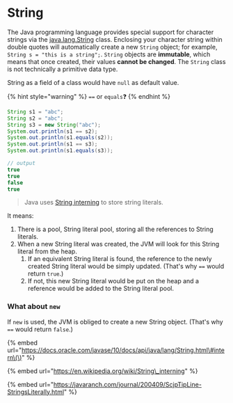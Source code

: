 # String

The Java programming language provides special support for character strings via the [java.lang.String](https://docs.oracle.com/javase/8/docs/api/java/lang/String.html) class. Enclosing your character string within double quotes will automatically create a new `String` object; for example, `String s = "this is a string";`. `String` objects are **immutable**, which means that once created, their values **cannot be changed**. The `String` class is not technically a primitive data type.

String as a field of a class would have `null` as default value.

{% hint style="warning" %}
`==` or `equals`❓ 
{% endhint %}

```java
String s1 = "abc";
String s2 = "abc";
String s3 = new String("abc");
System.out.println(s1 == s2);
System.out.println(s1.equals(s2));
System.out.println(s1 == s3);
System.out.println(s1.equals(s3));

// output
true
true
false
true
```

> Java uses [String interning](https://en.wikipedia.org/wiki/String_interning) to store string literals.

It means:

1. There is a pool, String literal pool, storing all the references to String literals.
2. When a new String literal was created, the JVM will look for this String literal from the heap.
   1. If an equivalent String literal is found, the reference to the newly created String literal would be simply updated. \(That's why `==` would return `true`.\)
   2. If not, this new String literal would be put on the heap and a reference would be added to the String literal pool.

### What about `new`

If `new` is used, the JVM is obliged to create a new String object. \(That's why `==` would return `false`.\)

{% embed url="https://docs.oracle.com/javase/10/docs/api/java/lang/String.html\#intern\(\)" %}

{% embed url="https://en.wikipedia.org/wiki/String\_interning" %}

{% embed url="https://javaranch.com/journal/200409/ScjpTipLine-StringsLiterally.html" %}





